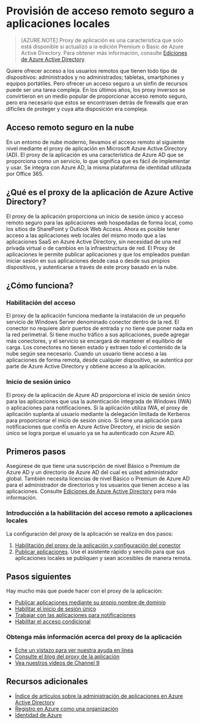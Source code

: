 <properties
	pageTitle="Provisión de acceso remoto seguro a aplicaciones locales"
	description="Explica cómo utilizar el proxy de la aplicación de Azure AD para proporcionar acceso remoto seguro a sus aplicaciones locales."
	services="active-directory"
	documentationCenter=""
	authors="kgremban"
	manager="stevenpo"
	editor=""/>

<tags
	ms.service="active-directory"
	ms.workload="identity"
	ms.tgt_pltfrm="na"
	ms.devlang="na"
	ms.topic="get-started-article"
	ms.date="02/10/2016"
	ms.author="kgremban"/>

# Provisión de acceso remoto seguro a aplicaciones locales

> [AZURE.NOTE] Proxy de aplicación es una característica que solo está disponible si actualizó a la edición Premium o Basic de Azure Active Directory. Para obtener más información, consulte [Ediciones de Azure Active Directory](active-directory-editions.md).

Quiere ofrecer acceso a los usuarios remotos que tienen todo tipo de dispositivos: administrados y no administrados; tabletas, smartphones y equipos portátiles. Pero ofrecer un acceso seguro a un sinfín de recursos puede ser una tarea compleja. En los últimos años, los proxy inversos se convirtieron en un medio popular de proporcionar acceso remoto seguro, pero era necesario que estos se encontrasen detrás de firewalls que eran difíciles de proteger y cuya alta disposición era compleja.

## Acceso remoto seguro en la nube
En un entorno de nube moderno, llevamos el acceso remoto al siguiente nivel mediante el proxy de aplicación en Microsoft Azure Active Directory (AD). El proxy de la aplicación es una característica de Azure AD que se proporciona como un servicio, lo que significa que es fácil de implementar y usar. Se integra con Azure AD, la misma plataforma de identidad utilizada por Office 365.

## ¿Qué es el proxy de la aplicación de Azure Active Directory?
El proxy de la aplicación proporciona un inicio de sesión único y acceso remoto seguro para las aplicaciones web hospedadas de forma local, como los sitios de SharePoint y Outlook Web Access. Ahora es posible tener acceso a las aplicaciones web locales del mismo modo que a las aplicaciones SaaS en Azure Active Directory, sin necesidad de una red privada virtual o de cambios en la infraestructura de red. El Proxy de aplicaciones le permite publicar aplicaciones y que los empleados puedan iniciar sesión en sus aplicaciones desde casa o desde sus propios dispositivos, y autenticarse a través de este proxy basado en la nube.

## ¿Cómo funciona?
### Habilitación del acceso
El proxy de la aplicación funciona mediante la instalación de un pequeño servicio de Windows Server denominado conector dentro de la red. El conector no requiere abrir puertos de entrada y no tiene que poner nada en la red perimetral. Si tiene mucho tráfico a sus aplicaciones, puede agregar más conectores, y el servicio se encargará de mantener el equilibrio de carga. Los conectores no tienen estado y extraen todo el contenido de la nube según sea necesario. Cuando un usuario tiene acceso a las aplicaciones de forma remota, desde cualquier dispositivo, se autentica por parte de Azure Active Directory y obtiene acceso a la aplicación.

### Inicio de sesión único
El proxy de la aplicación de Azure AD proporciona el inicio de sesión único para las aplicaciones que usa la autenticación integrada de Windows (IWA) o aplicaciones para notificaciones. Si la aplicación utiliza IWA, el proxy de aplicación suplanta al usuario mediante la delegación limitada de Kerberos para proporcionar el inicio de sesión único. Si tiene una aplicación para notificaciones que confía en Azure Active Directory, el inicio de sesión único se logra porque el usuario ya se ha autenticado con Azure AD.

## Primeros pasos
Asegúrese de que tiene una suscripción de nivel Básico o Premium de Azure AD y un directorio de Azure AD del cual es usted administrador global. También necesita licencias de nivel Básico o Premium de Azure AD para el administrador de directorios y los usuarios que tienen acceso a las aplicaciones. Consulte [Ediciones de Azure Active Directory](active-directory-editions.md) para más información.

### Introducción a la habilitación del acceso remoto a aplicaciones locales
La configuración del proxy de la aplicación se realiza en dos pasos:

1. [Habilitación del proxy de la aplicación y configuración del conector](active-directory-application-proxy-enable.md)  
2. [Publicar aplicaciones](active-directory-application-proxy-publish.md). Use el asistente rápido y sencillo para que sus aplicaciones locales se publiquen y sean accesibles de manera remota.

## Pasos siguientes
Hay mucho más que puede hacer con el proxy de la aplicación:

- [Publicar aplicaciones mediante su propio nombre de dominio](active-directory-application-proxy-custom-domains.md)
- [Habilitar el inicio de sesión único](active-directory-application-proxy-sso-using-kcd.md)
- [Trabajar con las aplicaciones para notificaciones](active-directory-application-proxy-claims-aware-apps.md)
- [Habilitar el acceso condicional](active-directory-application-proxy-conditional-access.md)


### Obtenga más información acerca del proxy de la aplicación
- [Eche un vistazo para ver nuestra ayuda en línea](active-directory-application-proxy-enable.md)
- [Consulte el blog del proxy de la aplicación](http://blogs.technet.com/b/applicationproxyblog/)
- [Vea nuestros vídeos de Channel 9](http://channel9.msdn.com/events/Ignite/2015/BRK3864)

## Recursos adicionales
- [Índice de artículos sobre la administración de aplicaciones en Azure Active Directory](active-directory-apps-index.md)
- [Registro en Azure como una organización](sign-up-organization.md)
- [Identidad de Azure](fundamentals-identity.md)

<!---HONumber=AcomDC_0211_2016-->
